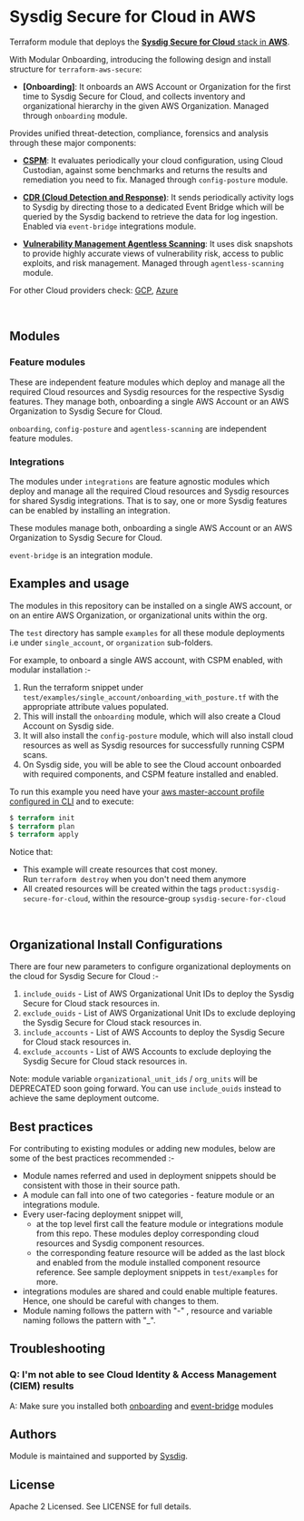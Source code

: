 # Sysdig Secure for Cloud in AWS

Terraform module that deploys the [**Sysdig Secure for Cloud** stack in **AWS**](https://docs.sysdig.com/en/docs/installation/sysdig-secure-for-cloud/deploy-sysdig-secure-for-cloud-on-aws).
<br/>

With Modular Onboarding, introducing the following design and install structure for `terraform-aws-secure`:

* **[Onboarding]**: It onboards an AWS Account or Organization for the first time to Sysdig Secure for Cloud, and collects
inventory and organizational hierarchy in the given AWS Organization. Managed through `onboarding` module. <br/>

Provides unified threat-detection, compliance, forensics and analysis through these major components:

* **[CSPM](https://docs.sysdig.com/en/docs/sysdig-secure/posture/)**: It evaluates periodically your cloud configuration, using Cloud Custodian, against some benchmarks and returns the results and remediation you need to fix. Managed through `config-posture` module. <br/>

* **[CDR (Cloud Detection and Response)](https://docs.sysdig.com/en/docs/sysdig-secure/insights/)**: It sends periodically activity logs to Sysdig by directing those to a dedicated Event Bridge which will be queried by the Sysdig backend to retrieve the data for log ingestion. Enabled via `event-bridge` integrations module. <br/>

* **[Vulnerability Management Agentless Scanning](https://docs.sysdig.com/en/docs/sysdig-secure/vulnerabilities/)**: It uses disk snapshots to provide highly accurate views of vulnerability risk, access to public exploits, and risk management.  Managed through `agentless-scanning` module. <br/>

For other Cloud providers check: [GCP](https://github.com/draios/terraform-google-secure-for-cloud), [Azure](https://github.com/draios/terraform-azurerm-secure-for-cloud)

<br/>

## Modules

### Feature modules

These are independent feature modules which deploy and manage all the required Cloud resources and Sysdig resources
for the respective Sysdig features. They manage both, onboarding a single AWS Account or an AWS Organization to Sysdig Secure for Cloud.

`onboarding`, `config-posture` and `agentless-scanning` are independent feature modules.

### Integrations

The modules under `integrations` are feature agnostic modules which deploy and manage all the required Cloud resources and Sysdig resources
for shared Sysdig integrations. That is to say, one or more Sysdig features can be enabled by installing an integration.

These modules manage both, onboarding a single AWS Account or an AWS Organization to Sysdig Secure for Cloud.

`event-bridge` is an integration module.

## Examples and usage

The modules in this repository can be installed on a single AWS account, or on an entire AWS Organization, or organizational units within the org.

The `test` directory has sample `examples` for all these module deployments i.e under `single_account`,  or `organization` sub-folders.

For example, to onboard a single AWS account, with CSPM enabled, with modular installation :-
1. Run the terraform snippet under `test/examples/single_account/onboarding_with_posture.tf` with
   the appropriate attribute values populated.
2. This will install the `onboarding` module, which will also create a Cloud Account on Sysdig side.
3. It will also install the `config-posture` module, which will also install cloud resources as well as Sysdig resources
   for successfully running CSPM scans.
4. On Sysdig side, you will be able to see the Cloud account onboarded with required components, and CSPM feature installed and enabled.

To run this example you need have your [aws master-account profile configured in CLI](https://docs.aws.amazon.com/cli/latest/userguide/cli-configure-profiles.html) and to execute:
```terraform
$ terraform init
$ terraform plan
$ terraform apply
```

Notice that:
* This example will create resources that cost money.<br/>Run `terraform destroy` when you don't need them anymore
* All created resources will be created within the tags `product:sysdig-secure-for-cloud`, within the resource-group `sysdig-secure-for-cloud`

<br/>

## Organizational Install Configurations

There are four new parameters to configure organizational deployments on the cloud for Sysdig Secure for Cloud :-
1. `include_ouids` - List of AWS Organizational Unit IDs to deploy the Sysdig Secure for Cloud stack resources in.
2. `exclude_ouids` - List of AWS Organizational Unit IDs to exclude deploying the Sysdig Secure for Cloud stack resources in.
3. `include_accounts` - List of AWS Accounts to deploy the Sysdig Secure for Cloud stack resources in.
4. `exclude_accounts` - List of AWS Accounts to exclude deploying the Sysdig Secure for Cloud stack resources in.

Note: module variable `organizational_unit_ids` / `org_units` will be DEPRECATED soon going forward. You can use `include_ouids` instead to achieve the same deployment outcome.

## Best practices

For contributing to existing modules or adding new modules, below are some of the best practices recommended :-
* Module names referred and used in deployment snippets should be consistent with those in their source path.
* A module can fall into one of two categories - feature module or an integrations module.
* Every user-facing deployment snippet will,
  - at the top level first call the feature module or integrations module from this repo. These modules deploy corresponding cloud resources and Sysdig component resources.
  - the corresponding feature resource will be added as the last block and enabled from the module installed component resource reference.
  See sample deployment snippets in `test/examples` for more.
* integrations modules are shared and could enable multiple features. Hence, one should be careful with changes to them.
* Module naming follows the pattern with "-" , resource and variable naming follows the pattern with "_".


## Troubleshooting

### Q: I'm not able to see Cloud Identity & Access Management (CIEM) results
A: Make sure you installed both [onboarding](https://github.com/draios/terraform-aws-secure/tree/master/modules/onboarding) and [event-bridge](https://github.com/draios/terraform-aws-secure/tree/master/modules/integrations/event-bridge) modules


## Authors

Module is maintained and supported by [Sysdig](https://sysdig.com).

## License

Apache 2 Licensed. See LICENSE for full details.
